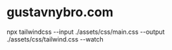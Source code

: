 # gustavnybro.com

npx tailwindcss --input ./assets/css/main.css --output ./assets/css/tailwind.css --watch

